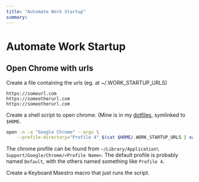 ```yaml
---
title: "Automate Work Startup"
summary:
---
```


Automate Work Startup
===

Open Chrome with urls
---

Create a file containing the urls (eg. at ~/.WORK_STARTUP_URLS)

```
https://someurl.com
https://someotherurl.com
https://someotherurl.com
```

Create a shell script to open chrome. (Mine is in my                                                                   [dotfiles](https://github.com/dhth/dotfiles/tree/master/keyboard_maestro),
symlinked to `$HOME`.

```bash
open -n -a "Google Chrome" --args \
    --profile-directory="Profile 4" $(cat $HOME/.WORK_STARTUP_URLS | xargs)
```

The chrome profile can be found from `~/Library/Application\
Support/Google/Chrome/<Profile Name>`. The default profile is probably named
`Default`, with the others named something like `Profile 4`.

Create a Keyboard Maestro macro that just runs the script.
